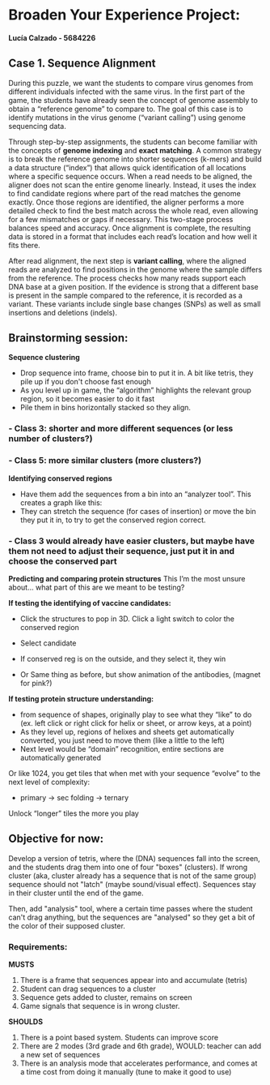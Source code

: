 # Broaden Your Experience Project:
#### Lucía Calzado - 5684226

## Case 1. Sequence Alignment
During this puzzle, we want the students to compare virus genomes from different individuals infected with the same virus. In the first part of the game, the students have already seen the concept of genome assembly to obtain a “reference genome” to compare to. The goal of this case is to identify mutations in the virus genome (“variant calling”) using genome sequencing data.

Through step-by-step assignments, the students can become familiar with the concepts of **genome indexing** and **exact matching**. A common strategy is to break the reference genome into shorter sequences (k-mers) and build a data structure (“index”) that allows quick identification of all locations where a specific sequence occurs. When a read needs to be aligned, the aligner does not scan the entire genome linearly. Instead, it uses the index to find candidate regions where part of the read matches the genome exactly. Once those regions are identified, the aligner performs a more detailed check to find the best match across the whole read, even allowing for a few mismatches or gaps if necessary. This two-stage process balances speed and accuracy. Once alignment is complete, the resulting data is stored in a format that includes each read’s location and how well it fits there.

After read alignment, the next step is **variant calling**, where the aligned reads are analyzed to find positions in the genome where the sample differs from the reference. The process checks how many reads support each DNA base at a given position. If the evidence is strong that a different base is present in the sample compared to the reference, it is recorded as a variant. These variants include single base changes (SNPs) as well as small insertions and deletions (indels).

## Brainstorming session:
**Sequence clustering**
- Drop sequence into frame, choose bin to put it in.
    A bit like tetris, they pile up if you don't choose fast enough
- As you level up in game, the “algorithm” highlights the relevant group region, so it becomes easier to do it fast
- Pile them in bins horizontally stacked so they align.

### - Class 3: shorter and more different sequences (or less number of clusters?)
### - Class 5: more similar clusters (more clusters?)

**Identifying conserved regions**
- Have them add the sequences from a bin into an “analyzer tool”. This creates a graph like this:
- They can stretch the sequence (for cases of insertion) or move the bin they put it in, to try to get the conserved region correct.

### - Class 3 would already have easier clusters, but maybe have them not need to adjust their sequence, just put it in and choose the conserved part

**Predicting and comparing protein structures**
This I’m the most unsure about… what part of this are we meant to be testing?

**If testing the identifying of vaccine candidates:**
- Click the structures to pop in 3D. Click a light switch to color the conserved region
- Select candidate
- If conserved reg is on the outside, and they select it, they win

- Or Same thing as before, but show animation of the antibodies, (magnet for pink?)

**If testing protein structure understanding:**
- from sequence of shapes, originally play to see what they “like” to do (ex. left click or right click for helix or sheet, or arrow keys, at a point)
- As they level up, regions of helixes and sheets get automatically converted, you just need to move them (like a little to the left)
- Next level would be “domain” recognition, entire sections are automatically generated

Or like 1024, you get tiles that when met with your sequence “evolve” to the next level of complexity:
- primary → sec folding → ternary

Unlock “longer” tiles the more you play

## Objective for now:
Develop a version of tetris, where the (DNA) sequences fall into the screen, and the students drag them into one of four "boxes" (clusters). If wrong cluster (aka, cluster already has a sequence that is not of the same group) sequence should not "latch" (maybe sound/visual effect). Sequences stay in their cluster until the end of the game.

Then, add "analysis" tool, where a certain time passes where the student can't drag anything, but the sequences are "analysed" so they get a bit of the color of their supposed cluster.

### Requirements:
**MUSTS**
1. There is a frame that sequences appear into and accumulate (tetris)
2. Student can drag sequences to a cluster
3. Sequence gets added to cluster, remains on screen
4. Game signals that sequence is in wrong cluster.

**SHOULDS**
1. There is a point based system. Students can improve score
2. There are 2 modes (3rd grade and 6th grade), WOULD: teacher can add a new set of sequences
3. There is an analysis mode that accelerates performance, and comes at a time cost from doing it manually (tune to make it good to use)